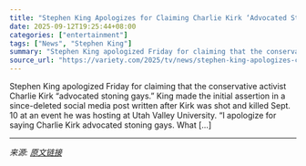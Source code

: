 ```yaml
---
title: "Stephen King Apologizes for Claiming Charlie Kirk ‘Advocated Stoning Gays’: ‘This Is What I Get for Reading’ X Without ‘Fact-Checking’"
date: 2025-09-12T19:25:44+08:00
categories: ["entertainment"]
tags: ["News", "Stephen King"]
summary: "Stephen King apologized Friday for claiming that the conservative activist Charlie Kirk &#8220;advocated stoning gays.&#8221; King made the initial assertion in a since-deleted social media post writt"
source_url: "https://variety.com/2025/tv/news/stephen-king-apologizes-charlie-kirk-stoning-gays-1236516429/"
---
```


Stephen King apologized Friday for claiming that the conservative activist Charlie Kirk &#8220;advocated stoning gays.&#8221; King made the initial assertion in a since-deleted social media post written after Kirk was shot and killed Sept. 10 at an event he was hosting at Utah Valley University. &#8220;I apologize for saying Charlie Kirk advocated stoning gays. What [&#8230;]

---

*来源: [原文链接](https://variety.com/2025/tv/news/stephen-king-apologizes-charlie-kirk-stoning-gays-1236516429/)*
